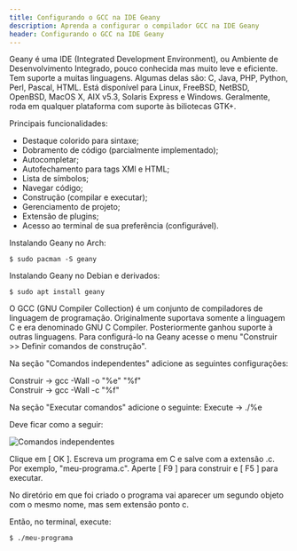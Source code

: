 ```yaml
---
title: Configurando o GCC na IDE Geany
description: Aprenda a configurar o compilador GCC na IDE Geany
header: Configurando o GCC na IDE Geany
---
```


Geany é uma IDE (Integrated Development Environment), ou Ambiente de Desenvolvimento Integrado, pouco conhecida mas muito leve e eficiente. Tem suporte a muitas linguagens. Algumas delas são: C, Java, PHP, Python, Perl, Pascal, HTML. Está disponível para Linux, FreeBSD, NetBSD, OpenBSD, MacOS X, AIX v5.3, Solaris Express e Windows. Geralmente, roda em qualquer plataforma com suporte às biliotecas GTK+.  

Principais funcionalidades:  
- Destaque colorido para sintaxe;  
- Dobramento de código (parcialmente implementado);  
- Autocompletar;  
- Autofechamento para tags XMl e HTML;  
- Lista de símbolos;  
- Navegar código;  
- Construção (compilar e executar);  
- Gerenciamento de projeto;  
- Extensão de plugins;  
- Acesso ao terminal de sua preferência (configurável).  

Instalando Geany no Arch:

```console
$ sudo pacman -S geany
```

Instalando Geany no Debian e derivados:

```console
$ sudo apt install geany
```

O GCC (GNU Compiler Collection) é um conjunto de compiladores de linguagem de programação. Originalmente suportava somente a linguagem C e era denominado GNU C Compiler. Posteriormente ganhou suporte à outras linguagens. Para configurá-lo na Geany acesse o menu "Construir >> Definir comandos de construção". 

Na seção "Comandos independentes" adicione as seguintes configurações:  

Construir -> gcc -Wall -o "%e" "%f"  
Construir -> gcc -Wall -c "%f"    

Na seção "Executar comandos" adicione o seguinte:
Execute ->  ./%e                

Deve ficar como a seguir:

![Comandos independentes](https://raw.githubusercontent.com/JubittLinux/jubittlinux.github.io/master/img/geany-gcc-1.png)
 
Clique em [ OK ]. Escreva um programa em C e salve com a extensão .c. Por exemplo, "meu-programa.c". Aperte [ F9 ] para construir e [ F5 ] para executar.

No diretório em que foi criado o programa vai aparecer um segundo objeto com o mesmo nome, mas sem extensão ponto c.

Então, no terminal, execute:  

```console
$ ./meu-programa 
```

